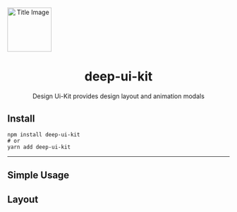 # <div align="center">

<div align="center" style="width: 100px;" >
<img src="https://github.com/deep-hwan/react-kakao-share/blob/main/public/kakao-img.png" style="width: 100px;" alt="Title Image">
</div>
<h1 align="center">deep-ui-kit</h1>

<p align="center">
Design Ui-Kit provides design layout and animation modals
</p>
</div>

## Install

    npm install deep-ui-kit
    # or
    yarn add deep-ui-kit

---

## Simple Usage

## Layout
